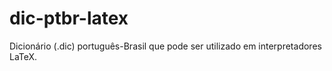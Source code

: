 dic-ptbr-latex
==============

Dicionário (.dic) português-Brasil que pode ser utilizado em interpretadores LaTeX.
